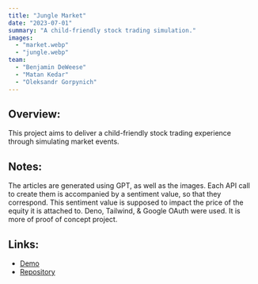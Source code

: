 ```yaml
---
title: "Jungle Market"
date: "2023-07-01"
summary: "A child-friendly stock trading simulation."
images:
  - "market.webp"
  - "jungle.webp"
team:
  - "Benjamin DeWeese"
  - "Matan Kedar"
  - "Oleksandr Gorpynich"
---
```


## Overview:
This project aims to deliver a child-friendly stock trading experience through simulating market events.

## Notes:
The articles are generated using GPT, as well as the images. Each API call to create them is accompanied by a sentiment value, so that they correspond. This sentiment value is supposed to impact the price of the equity it is attached to. Deno, Tailwind, & Google OAuth were used. It is more of proof of concept project.

## Links:
- [Demo](https://windy-weasel-57.deno.dev/home)
- [Repository](https://github.com/OlexG/jungle-market)